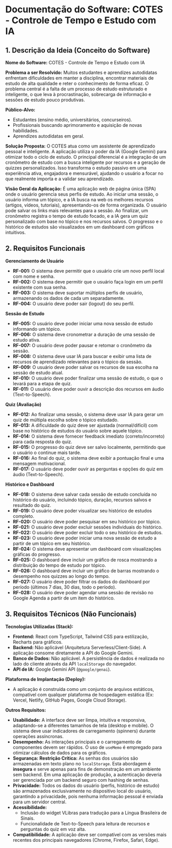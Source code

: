 # Documentação do Software: COTES - Controle de Tempo e Estudo com IA

## 1. Descrição da Ideia (Conceito do Software)

**Nome do Software:**
COTES - Controle de Tempo e Estudo com IA

**Problema a ser Resolvido:**
Muitos estudantes e aprendizes autodidatas enfrentam dificuldades em manter a disciplina, encontrar materiais de estudo de alta qualidade e reter o conhecimento de forma eficaz. O problema central é a falta de um processo de estudo estruturado e inteligente, o que leva à procrastinação, sobrecarga de informação e sessões de estudo pouco produtivas.

**Público-Alvo:**
- Estudantes (ensino médio, universitários, concurseiros).
- Profissionais buscando aprimoramento e aquisição de novas habilidades.
- Aprendizes autodidatas em geral.

**Solução Proposta:**
O COTES atua como um assistente de aprendizado pessoal e inteligente. A aplicação utiliza o poder da IA (Google Gemini) para otimizar todo o ciclo de estudo. O principal diferencial é a integração de um cronômetro de estudo com a busca inteligente por recursos e a geração de quizzes personalizados. Isso transforma o estudo passivo em uma experiência ativa, engajadora e mensurável, ajudando o usuário a focar no que realmente importa e a validar seu aprendizado.

**Visão Geral da Aplicação:**
É uma aplicação web de página única (SPA) onde o usuário gerencia seus perfis de estudo. Ao iniciar uma sessão, o usuário informa um tópico, e a IA busca na web os melhores recursos (artigos, vídeos, tutoriais), apresentando-os de forma organizada. O usuário pode salvar os links mais relevantes para a sessão. Ao finalizar, um cronômetro registra o tempo de estudo focado, e a IA gera um quiz personalizado com base no tópico e nos recursos salvos. O progresso e o histórico de estudos são visualizados em um dashboard com gráficos intuitivos.

## 2. Requisitos Funcionais

**Gerenciamento de Usuário**
- **RF-001:** O sistema deve permitir que o usuário crie um novo perfil local com nome e senha.
- **RF-002:** O sistema deve permitir que o usuário faça login em um perfil existente com sua senha.
- **RF-003:** O sistema deve suportar múltiplos perfis de usuário, armazenando os dados de cada um separadamente.
- **RF-004:** O usuário deve poder sair (logout) do seu perfil.

**Sessão de Estudo**
- **RF-005:** O usuário deve poder iniciar uma nova sessão de estudo informando um tópico.
- **RF-006:** O sistema deve cronometrar a duração de uma sessão de estudo ativa.
- **RF-007:** O usuário deve poder pausar e retomar o cronômetro da sessão.
- **RF-008:** O sistema deve usar IA para buscar e exibir uma lista de recursos de aprendizado relevantes para o tópico da sessão.
- **RF-009:** O usuário deve poder salvar os recursos de sua escolha na sessão de estudo atual.
- **RF-010:** O usuário deve poder finalizar uma sessão de estudo, o que o levará para a etapa de quiz.
- **RF-011:** O usuário deve poder ouvir a descrição dos recursos em áudio (Text-to-Speech).

**Quiz (Avaliação)**
- **RF-012:** Ao finalizar uma sessão, o sistema deve usar IA para gerar um quiz de múltipla escolha sobre o tópico estudado.
- **RF-013:** A dificuldade do quiz deve ser ajustada (normal/difícil) com base no histórico de estudos do usuário sobre aquele tópico.
- **RF-014:** O sistema deve fornecer feedback imediato (correto/incorreto) para cada resposta do quiz.
- **RF-015:** O progresso do quiz deve ser salvo localmente, permitindo que o usuário o continue mais tarde.
- **RF-016:** Ao final do quiz, o sistema deve exibir a pontuação final e uma mensagem motivacional.
- **RF-017:** O usuário deve poder ouvir as perguntas e opções do quiz em áudio (Text-to-Speech).

**Histórico e Dashboard**
- **RF-018:** O sistema deve salvar cada sessão de estudo concluída no histórico do usuário, incluindo tópico, duração, recursos salvos e resultado do quiz.
- **RF-019:** O usuário deve poder visualizar seu histórico de estudos completo.
- **RF-020:** O usuário deve poder pesquisar em seu histórico por tópico.
- **RF-021:** O usuário deve poder excluir sessões individuais do histórico.
- **RF-022:** O usuário deve poder excluir todo o seu histórico de estudos.
- **RF-023:** O usuário deve poder iniciar uma nova sessão de estudo a partir de um tópico em seu histórico.
- **RF-024:** O sistema deve apresentar um dashboard com visualizações gráficas do progresso.
- **RF-025:** O dashboard deve incluir um gráfico de rosca mostrando a distribuição do tempo de estudo por tópico.
- **RF-026:** O dashboard deve incluir um gráfico de barras mostrando o desempenho nos quizzes ao longo do tempo.
- **RF-027:** O usuário deve poder filtrar os dados do dashboard por período (últimos 7 dias, 30 dias, todo o período).
- **RF-028:** O usuário deve poder agendar uma sessão de revisão no Google Agenda a partir de um item do histórico.

## 3. Requisitos Técnicos (Não Funcionais)

**Tecnologias Utilizadas (Stack):**
- **Frontend:** React com TypeScript, Tailwind CSS para estilização, Recharts para gráficos.
- **Backend:** Não aplicável (Arquitetura Serverless/Client-Side). A aplicação consome diretamente a API do Google Gemini.
- **Banco de Dados:** Não aplicável. A persistência de dados é realizada no lado do cliente através da API `localStorage` do navegador.
- **API de IA:** Google Gemini API (`@google/genai`).

**Plataforma de Implantação (Deploy):**
- A aplicação é construída como um conjunto de arquivos estáticos, compatível com qualquer plataforma de hospedagem estática (Ex: Vercel, Netlify, GitHub Pages, Google Cloud Storage).

**Outros Requisitos:**
- **Usabilidade:** A interface deve ser limpa, intuitiva e responsiva, adaptando-se a diferentes tamanhos de tela (desktop e mobile). O sistema deve usar indicadores de carregamento (spinners) durante operações assíncronas.
- **Desempenho:** As interações principais e o carregamento de componentes devem ser rápidos. O uso de `useMemo` é empregado para otimizar cálculos de dados para os gráficos.
- **Segurança:** **Restrição Crítica:** As senhas dos usuários são armazenadas em texto plano no `localStorage`. Esta abordagem é **insegura** e serve apenas para fins de demonstração em um ambiente sem backend. Em uma aplicação de produção, a autenticação deveria ser gerenciada por um backend seguro com hashing de senhas.
- **Privacidade:** Todos os dados do usuário (perfis, histórico de estudo) são armazenados exclusivamente no dispositivo local do usuário, garantindo a privacidade, pois nenhuma informação pessoal é enviada para um servidor central.
- **Acessibilidade:**
  - Inclusão do widget VLibras para tradução para a Língua Brasileira de Sinais.
  - Funcionalidade de Text-to-Speech para leitura de recursos e perguntas do quiz em voz alta.
- **Compatibilidade:** A aplicação deve ser compatível com as versões mais recentes dos principais navegadores (Chrome, Firefox, Safari, Edge).
